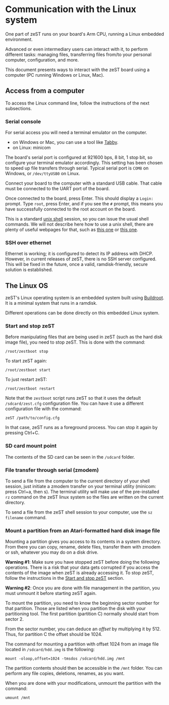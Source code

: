 # Communication with the Linux system

One part of zeST runs on your board's Arm CPU, running a Linux embedded environment.

Advanced or even intermediary users can interact with it, to perform different tasks: managing files, transferring files from/to your personal computer, configuration, and more.

This document presents ways to interact with the zeST board using a computer (PC running Windows or Linux, Mac).

## Access from a computer

To access the Linux command line, follow the instructions of the next subsections.

### Serial console

For serial access you will need a terminal emulator on the computer.

 - on Windows or Mac, you can use a tool like [Tabby](https://tabby.sh/).
 - on Linux: minicom

The board's serial port is configured at 921600 bps, 8 bit, 1 stop bit, so configure your terminal emulator accordingly.
This setting has been chosen to speed up file transfers through serial.
Typical serial port is `COM8` on Windows, or `/dev/ttyUSB0` on Linux.

Connect your board to the computer with a standard USB cable.
That cable must be connected to the UART port of the board.

Once connected to the board, press Enter.
This should display a `Login:` prompt.
Type `root`, press Enter, and if you see the `#` prompt, this means you have successfully connected to the root account on the board.

This is a standard [unix shell](https://en.wikipedia.org/wiki/Unix_shell) session, so you can issue the usual shell commands.
We will not describe here how to use a unix shell, there are plenty of useful webpages for that, such as [this one](https://www.stationx.net/unix-commands-cheat-sheet/) or [this one](https://www.geeksforgeeks.org/basic-shell-commands-in-linux/).



### SSH over ethernet

Ethernet is working; it is configured to detect its IP address with DHCP.
However, in current releases of zeST, there is no SSH server configured.
This will be fixed in the future, once a valid, ramdisk-friendly, secure solution is established.


## The Linux OS

zeST's Linux operating system is an embedded system built using [Buildroot](https://buildroot.org/).
It is a minimal system that runs in a ramdisk.

Different operations can be done directly on this embedded Linux system.

### Start and stop zeST

Before manipulating files that are being used in zeST (such as the hard disk image file), you need to stop zeST.
This is done with the command:

    /root/zestboot stop

To start zeST again:

    /root/zestboot start

To just restart zeST:

    /root/zestboot restart

Note that the `zestboot` script runs zeST so that it uses the default `/sdcard/zest.cfg` configuration file.
You can have it use a different configuration file with the command:

    zeST /path/to/config.cfg

In that case, zeST runs as a foreground process.
You can stop it again by pressing Ctrl+C.


### SD card mount point

The contents of the SD card can be seen in the `/sdcard` folder.

### File transfer through serial (zmodem)

To send a file from the computer to the current directory of your shell session, just initiate a zmodem transfer on your terminal utility (minicom: press Ctrl+a, then s).
The terminal utility will make use of the pre-installed `rz` command on the zeST linux system so the files are written on the current directory.

To send a file from the zeST shell session to your computer, use the `sz filename` command.

### Mount a partition from an Atari-formatted hard disk image file

Mounting a partition gives you access to its contents in a system directory.
From there you can copy, rename, delete files, transfer them with zmodem or ssh, whatever you may do on a disk drive.

**Warning #1**: Make sure you have stopped zeST before doing the following operations.
There is a risk that your data gets corrupted if you access the contents of the image when zeST is already accessing it.
To stop zeST, follow the instructions in the [Start and stop zeST](#start-and-stop-zest) section.

**Warning #2**: Once you are done with file management in the partition, you must unmount it before starting zeST again.

To mount the partition, you need to know the beginning sector number for that partition.
Those are listed when you partition the disk with your partitioning tool.
The first partition (partition C) normally should start from sector 2.

From the sector number, you can deduce an *offset* by multiplying it by 512.
Thus, for partition C the offset should be 1024.

The command for mounting a partition with offset 1024 from an image file located in `/sdcard/hdd.img` is the following:

    mount -oloop,offset=1024 -tmsdos /sdcard/hdd.img /mnt

The partition contents should then be accessible in the `/mnt` folder.
You can perform any file copies, deletions, renames, as you want.

When you are done with your modifications, unmount the partition with the command:

    umount /mnt
